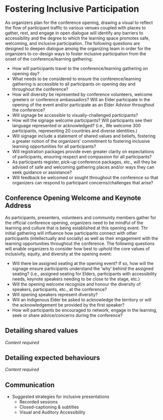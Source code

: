 # Fostering Inclusive Participation

As organizers plan for the conference opening, drawing a visual to reflect the flow of participant traffic to various venues coupled with places to gather, rest, and engage in open dialogue will identify any barriers to accessibility and the degree to which the learning space promotes safe, welcoming, and  inclusive participation.  The following questions are designed to deepen dialogue among the organizing team in order for the organizers to co-design ways to foster inclusive participation from the onset of the conference/learning gathering:

- How will participants travel to the conference/learning gathering on opening day?
- What needs to be considered to ensure the conference/learning gathering is accessible to all participants on opening day and throughout the conference?
- How will diversity be represented by conference volunteers, welcome greeters or conference ambassadors? Will an Elder participate in the opening of the event and/or participate as an Elder Advisor throughout the conference?
- Will signage be accessible to visually-challenged participants?
- How will the signage welcome participants?  Will participants see their language represented or acknowledged? (i.e., We welcome 300 participants, representing 20 countries and diverse identities.) 
- Will signage include a statement of shared values and beliefs, fostering a greater notion of the organizers’ commitment to fostering  inclusive learning opportunities for all participants? 
- Will registration packages provide even greater clarity on expectations of participants, ensuring respect and compassion for all participants?
- As participants register, pick-up conference packages, etc., will they be advised of safe and welcoming gathering places and/or ways they can seek guidance or assistance?
- Will  feedback be welcomed or sought throughout the conference so that organizers can respond to participant concerns/challenges that arise?

## Conference Opening Welcome and Keynote Address
As participants, presenters, volunteers and community members gather for the official conference opening, organizers need to be mindful of the learning and culture that is being established at this opening event.  Thr initial gathering will influence how participants connect with other participants (intellectually and socially) as well as their engagement with the learning opportunities throughout the conference. The following questions will enable organizers to consider how best to uphold the core values of inclusivity, equity, and diversity at the opening event:
- Will there be assigned seating at the opening event?  If so, how will the signage ensure participants understand the ‘why’ behind the assigned seating? (i.e., assigned seating for Elders, participants with accessibility needs, keynote speakers needing to be close to the stage, etc.)
- Will the opening welcome recognize and honour the diversity of speakers, participants, etc., at the conference?
- Will opening speakers represent diversity?
- Will an Indigenous Elder be asked to acknowledge the territory or will the acknowledgement be provided by the first speaker?  
- How will participants be encouraged to network, engage in the learning, seek or share advice/concerns during the conference?
 

## Detailing shared values

*Content required*

## Detailing expected behaviours

*Content required*

## Communication

- Suggested strategies for inclusive presentations
    - Recorded sessions
    - Closed-captioning & subtitles
    - Visual and Auditory Accessibility
